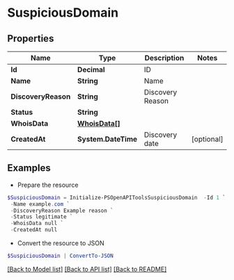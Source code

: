 # SuspiciousDomain
## Properties

Name | Type | Description | Notes
------------ | ------------- | ------------- | -------------
**Id** | **Decimal** | ID | 
**Name** | **String** | Name | 
**DiscoveryReason** | **String** | Discovery Reason | 
**Status** | **String** |  | 
**WhoisData** | [**WhoisData[]**](WhoisData.md) |  | 
**CreatedAt** | **System.DateTime** | Discovery date | [optional] 

## Examples

- Prepare the resource
```powershell
$SuspiciousDomain = Initialize-PSOpenAPIToolsSuspiciousDomain  -Id 1 `
 -Name example.com `
 -DiscoveryReason Example reason `
 -Status legitimate `
 -WhoisData null `
 -CreatedAt null
```

- Convert the resource to JSON
```powershell
$SuspiciousDomain | ConvertTo-JSON
```

[[Back to Model list]](../README.md#documentation-for-models) [[Back to API list]](../README.md#documentation-for-api-endpoints) [[Back to README]](../README.md)

